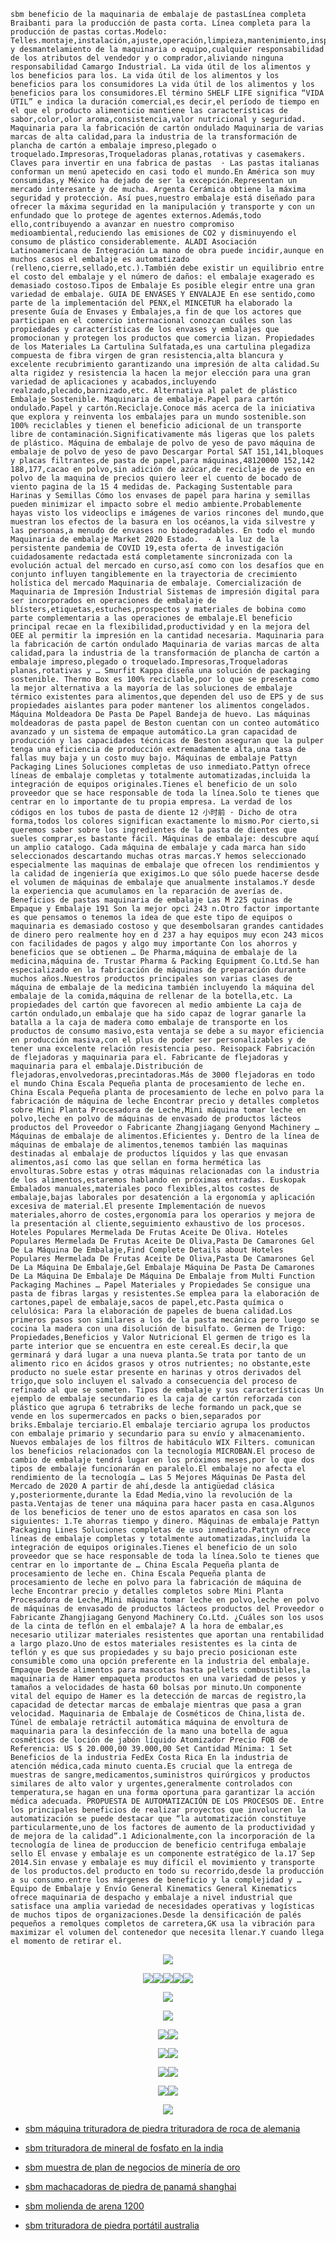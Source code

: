 
```
sbm beneficio de la maquinaria de embalaje de pastasLínea completa Braibanti para la producción de pasta corta. Línea completa para la producción de pastas cortas.Modelo: Telles.montaje,instalación,ajuste,operación,limpieza,mantenimiento,inspección,clausura y desmantelamiento de la maquinaria o equipo,cualquier responsabilidad de los atributos del vendedor y o comprador,aliviando ninguna responsabilidad Camargo Industrial. La vida útil de los alimentos y los beneficios para los. La vida útil de los alimentos y los beneficios para los consumidores La vida útil de los alimentos y los beneficios para los consumidores.El término SHELF LIFE significa “VIDA ÚTIL” e indica la duración comercial,es decir,el período de tiempo en el que el producto alimenticio mantiene las características de sabor,color,olor aroma,consistencia,valor nutricional y seguridad. Maquinaria para la fabricación de cartón ondulado Maquinaria de varias marcas de alta calidad,para la industria de la transformación de plancha de cartón a embalaje impreso,plegado o troquelado.Impresoras,Troqueladoras planas,rotativas y casemakers. Claves para invertir en una fabrica de pastas  · Las pastas italianas conforman un menú apetecido en casi todo el mundo.En América son muy consumidas,y México ha dejado de ser la excepción.Representan un mercado interesante y de mucha. Argenta Cerámica obtiene la máxima seguridad y protección. Así pues,nuestro embalaje está diseñado para ofrecer la máxima seguridad en la manipulación y transporte y con un enfundado que lo protege de agentes externos.Además,todo ello,contribuyendo a avanzar en nuestro compromiso medioambiental,reduciendo las emisiones de CO2 y disminuyendo el consumo de plástico considerablemente. ALADI Asociación Latinoamericana de Integración La mano de obra puede incidir,aunque en muchos casos el embalaje es automatizado (relleno,cierre,sellado,etc.).También debe existir un equilibrio entre el costo del embalaje y el número de daños: el embalaje exagerado es demasiado costoso.Tipos de Embalaje Es posible elegir entre una gran variedad de embalaje. GUIA DE ENVASES Y ENVALAJE En ese sentido,como parte de la implementación del PENX,el MINCETUR ha elaborado la presente Guía de Envases y Embalajes,a fin de que los actores que participan en el comercio internacional conozcan cuáles son las propiedades y características de los envases y embalajes que promocionan y protegen los productos que comercia lizan. Propiedades de los Materiales La Cartulina Sulfatada,es una cartulina plegadiza compuesta de fibra virgen de gran resistencia,alta blancura y excelente recubrimiento garantizando una impresión de alta calidad.Su alta rigidez y resistencia la hacen la mejor elección para una gran variedad de aplicaciones y acabados,incluyendo realzado,plecado,barnizado,etc. Alternativa al palet de plástico Embalaje Sostenible. Maquinaria de embalaje.Papel para cartón ondulado.Papel y cartón.Reciclaje.Conoce más acerca de la iniciativa que explora y reinventa los embalajes para un mundo sostenible.son 100% reciclables y tienen el beneficio adicional de un transporte libre de contaminación.Significativamente más ligeras que los palets de plástico. Máquina de embalaje de polvo de yeso de pavo máquina de embalaje de polvo de yeso de pavo Descargar Portal SAT 151,141,bloques y placas filtrantes,de pasta de papel,para máquinas,48120000 152,142 188,177,cacao en polvo,sin adición de azúcar,de reciclaje de yeso en polvo de la maquina de precios quiero leer el cuento de bocado de viento pagina de la 15 4 medidas de. Packaging Sustentable para Harinas y Semillas Cómo los envases de papel para harina y semillas pueden minimizar el impacto sobre el medio ambiente.Probablemente hayas visto los videoclips e imágenes de varios rincones del mundo,que muestran los efectos de la basura en los océanos,la vida silvestre y las personas,a menudo de envases no biodegradables. En todo el mundo Maquinaria de embalaje Market 2020 Estado.  · A la luz de la persistente pandemia de COVID 19,esta oferta de investigación cuidadosamente redactada está completamente sincronizada con la evolución actual del mercado en curso,así como con los desafíos que en conjunto influyen tangiblemente en la trayectoria de crecimiento holística del mercado Maquinaria de embalaje. Comercialización de Maquinaria de Impresión Industrial Sistemas de impresión digital para ser incorporados en operaciones de embalaje de blísters,etiquetas,estuches,prospectos y materiales de bobina como parte complementaria a las operaciones de embalaje.El beneficio principal recae en la flexibilidad,productividad y en la mejora del OEE al permitir la impresión en la cantidad necesaria. Maquinaria para la fabricación de cartón ondulado Maquinaria de varias marcas de alta calidad,para la industria de la transformación de plancha de cartón a embalaje impreso,plegado o troquelado.Impresoras,Troqueladoras planas,rotativas y … Smurfit Kappa diseña una solución de packaging sostenible. Thermo Box es 100% reciclable,por lo que se presenta como la mejor alternativa a la mayoría de las soluciones de embalaje térmico existentes para alimentos,que dependen del uso de EPS y de sus propiedades aislantes para poder mantener los alimentos congelados. Máquina Moldeadora De Pasta De Papel Bandeja de huevo. Las máquinas moldeadoras de pasta papel de Beston cuentan con un conteo automático avanzado y un sistema de empaque automático.La gran capacidad de producción y las capacidades técnicas de Beston aseguran que la pulper tenga una eficiencia de producción extremadamente alta,una tasa de fallas muy baja y un costo muy bajo. Máquinas de embalaje Pattyn Packaging Lines Soluciones completas de uso inmediato.Pattyn ofrece líneas de embalaje completas y totalmente automatizadas,incluida la integración de equipos originales.Tienes el beneficio de un solo proveedor que se hace responsable de toda la línea.Solo te tienes que centrar en lo importante de tu propia empresa. La verdad de los códigos en los tubos de pasta de diente 12 小时前 · Dicho de otra forma,todos los colores significan exactamente lo mismo.Por cierto,si queremos saber sobre los ingredientes de la pasta de dientes que sueles comprar,es bastante fácil. Máquinas de embalaje: descubre aquí un amplio catalogo. Cada máquina de embalaje y cada marca han sido seleccionados descartando muchas otras marcas.Y hemos seleccionado especialmente las maquinas de embalaje que ofrecen los rendimientos y la calidad de ingeniería que exigimos.Lo que sólo puede hacerse desde el volumen de máquinas de embalaje que anualmente instalamos.Y desde la experiencia que acumulamos en la reparación de averías de. Beneficios de pastas maquinaria de embalaje Las M 225 quinas de Empaque y Embalaje 191 Son la mejor opci 243 n.Otro factor importante es que pensamos o tenemos la idea de que este tipo de equipos o maquinaria es demasiado costoso y que desembolsaran grandes cantidades de dinero pero realmente hoy en d 237 a hay equipos muy econ 243 micos con facilidades de pagos y algo muy importante Con los ahorros y beneficios que se obtienen … De Pharma,máquina de embalaje de la medicina,máquina de. Trustar Pharma & Packing Equipment Co.Ltd.Se han especializado en la fabricación de máquinas de preparación durante muchos años.Nuestros productos principales son varias clases de máquina de embalaje de la medicina también incluyendo la máquina del embalaje de la comida,máquina de rellenar de la botella,etc. La propiedades del cartón que favorecen al medio ambiente La caja de cartón ondulado,un embalaje que ha sido capaz de lograr ganarle la batalla a la caja de madera como embalaje de transporte en los productos de consumo masivo,esta ventaja se debe a su mayor eficiencia en producción masiva,con el plus de poder ser personalizables y de tener una excelente relación resistencia peso. Reisopack Fabricación de flejadoras y maquinaria para el. Fabricante de flejadoras y maquinaria para el embalaje.Distribución de flejadoras,envolvedoras,precintadoras.Más de 3000 flejadoras en todo el mundo China Escala Pequeña planta de procesamiento de leche en. China Escala Pequeña planta de procesamiento de leche en polvo para la fabricación de máquina de leche Encontrar precio y detalles completos sobre Mini Planta Procesadora de Leche,Mini máquina tomar leche en polvo,leche en polvo de máquinas de envasado de productos lácteos productos del Proveedor o Fabricante Zhangjiagang Genyond Machinery … Máquinas de embalaje de alimentos.Eficientes y. Dentro de la línea de máquinas de embalaje de alimentos,tenemos también las maquinas destinadas al embalaje de productos líquidos y las que envasan alimentos,así como las que sellan en forma hermética las envolturas.Sobre estas y otras máquinas relacionadas con la industria de los alimentos,estaremos hablando en próximas entradas. Euskopak Embalados manuales,materiales poco flexibles,altos costes de embalaje,bajas laborales por desatención a la ergonomía y aplicación excesiva de material.El presente Implementación de nuevos materiales,ahorro de costes,ergonomía para los operarios y mejora de la presentación al cliente,seguimiento exhaustivo de los procesos. Hoteles Populares Mermelada De Frutas Aceite De Oliva. Hoteles Populares Mermelada De Frutas Aceite De Oliva,Pasta De Camarones Gel De La Máquina De Embalaje,Find Complete Details about Hoteles Populares Mermelada De Frutas Aceite De Oliva,Pasta De Camarones Gel De La Máquina De Embalaje,Gel Embalaje Máquina De Pasta De Camarones De La Máquina De Embalaje De Máquina De Embalaje from Multi Function Packaging Machines … Papel Materiales y Propiedades Se consigue una pasta de fibras largas y resistentes.Se emplea para la elaboración de cartones,papel de embalaje,sacos de papel,etc.Pasta química o celulósica: Para la elaboración de papeles de buena calidad.Los primeros pasos son similares a los de la pasta mecánica pero luego se cocina la madera con una disolución de bisulfato. Germen de Trigo: Propiedades,Beneficios y Valor Nutricional El germen de trigo es la parte interior que se encuentra en este cereal.Es decir,la que germinará y dará lugar a una nueva planta.Se trata por tanto de un alimento rico en ácidos grasos y otros nutrientes; no obstante,este producto no suele estar presente en harinas y otros derivados del trigo,que solo incluyen el salvado a consecuencia del proceso de refinado al que se someten. Tipos de embalaje y sus características Un ejemplo de embalaje secundario es la caja de cartón reforzada con plástico que agrupa 6 tetrabriks de leche formando un pack,que se vende en los supermercados en packs o bien,separados por briks.Embalaje terciario.El embalaje terciario agrupa los productos con embalaje primario y secundario para su envío y almacenamiento. Nuevos embalajes de los filtros de habitáculo WIX Filters. comunican los beneficios relacionados con la tecnología MICROBAN.El proceso de cambio de embalaje tendrá lugar en los próximos meses,por lo que dos tipos de embalaje funcionarán en paralelo.El embalaje no afecta el rendimiento de la tecnología … Las 5 Mejores Máquinas De Pasta del Mercado de 2020 A partir de ahí,desde la antigüedad clásica y,posteriormente,durante la Edad Media,vino la revolución de la pasta.Ventajas de tener una máquina para hacer pasta en casa.Algunos de los beneficios de tener uno de estos aparatos en casa son los siguientes: 1.Te ahorras tiempo y dinero. Máquinas de embalaje Pattyn Packaging Lines Soluciones completas de uso inmediato.Pattyn ofrece líneas de embalaje completas y totalmente automatizadas,incluida la integración de equipos originales.Tienes el beneficio de un solo proveedor que se hace responsable de toda la línea.Solo te tienes que centrar en lo importante de … China Escala Pequeña planta de procesamiento de leche en. China Escala Pequeña planta de procesamiento de leche en polvo para la fabricación de máquina de leche Encontrar precio y detalles completos sobre Mini Planta Procesadora de Leche,Mini máquina tomar leche en polvo,leche en polvo de máquinas de envasado de productos lácteos productos del Proveedor o Fabricante Zhangjiagang Genyond Machinery Co.Ltd. ¿Cuáles son los usos de la cinta de teflón en el embalaje? A la hora de embalar,es necesario utilizar materiales resistentes que aportan una rentabilidad a largo plazo.Uno de estos materiales resistentes es la cinta de teflón y es que sus propiedades y su bajo precio posicionan este consumible como una opción preferente en la industria del embalaje. Empaque Desde alimentos para mascotas hasta pellets combustibles,la maquinaria de Hamer empaqueta productos en una variedad de pesos y tamaños a velocidades de hasta 60 bolsas por minuto.Un componente vital del equipo de Hamer es la detección de marcas de registro,la capacidad de detectar marcas de embalaje mientras que pasa a gran velocidad. Maquinaria de Embalaje de Cosméticos de China,lista de. Túnel de embalaje retráctil automática máquina de envoltura de maquinaria para la desinfección de la mano una botella de agua  cosméticos de loción de jabón líquido Atomizador Precio FOB de Referencia: US $ 20.000,00 39.000,00 Set Cantidad Mínima: 1 Set Beneficios de la industria FedEx Costa Rica En la industria de atención médica,cada minuto cuenta.Es crucial que la entrega de muestras de sangre,medicamentos,suministros quirúrgicos y productos similares de alto valor y urgentes,generalmente controlados con temperatura,se hagan en una forma oportuna para garantizar la acción médica adecuada. PROPUESTA DE AUTOMATIZACIÓN DE LOS PROCESOS DE. Entre los principales beneficios de realizar proyectos que involucren la automatización se puede destacar que “la automatización constituye particularmente,uno de los factores de aumento de la productividad y de mejora de la calidad”.1 Adicionalmente,con la incorporación de la tecnología de linea de produccion de beneficio centrifuga embalaje sello El envase y embalaje es un componente estratégico de la.17 Sep 2014.Sin envase y embalaje es muy difícil el movimiento y transporte de los productos.del producto en todo su recorrido,desde la producción a su consumo.entre los márgenes de beneficio y la complejidad y … Equipo de Embalaje y Envío General Kinematics General Kinematics ofrece maquinaria de despacho y embalaje a nivel industrial que satisface una amplia variedad de necesidades operativas y logísticas de muchos tipos de organizaciones.Desde la densificación de palés pequeños a remolques completos de carretera,GK usa la vibración para maximizar el volumen del contenedor que necesita llenar.Y cuando llega el momento de retirar el. 
```

<div align="center">

<a href="https://es-crusher.shibang-china.com/github&k=sbm+beneficio+de+la+maquinaria+de+embalaje+de+pastas"><img src="https://static.shibang-china.com/es/crusher/logo.jpg"></a>

<a href="https://es-crusher.shibang-china.com/github&k=sbm+beneficio+de+la+maquinaria+de+embalaje+de+pastas"><img src="https://static.shibang-china.com/es/crusher/index.jpg"></a><a href="https://es-crusher.shibang-china.com/material.htmlgithub&k=sbm+beneficio+de+la+maquinaria+de+embalaje+de+pastas"><img src="https://static.shibang-china.com/es/crusher/material.jpg"></a><a href="https://es-crusher.shibang-china.com/application.htmlgithub&k=sbm+beneficio+de+la+maquinaria+de+embalaje+de+pastas"><img src="https://static.shibang-china.com/es/crusher/application.jpg"></a><a href="https://es-crusher.shibang-china.com/aboutus.htmlgithub&k=sbm+beneficio+de+la+maquinaria+de+embalaje+de+pastas"><img src="https://static.shibang-china.com/es/crusher/aboutus.jpg"></a><a href="https://es-crusher.shibang-china.com/contact.htmlgithub&k=sbm+beneficio+de+la+maquinaria+de+embalaje+de+pastas"><img src="https://static.shibang-china.com/es/crusher/contact.jpg"></a>

<a href="https://es-crusher.shibang-china.com/github&k=sbm+beneficio+de+la+maquinaria+de+embalaje+de+pastas"><img src="https://static.shibang-china.com/es/crusher/banner.jpg"></a>

<a href="https://swt.shibang-china.com/github&k=sbm+beneficio+de+la+maquinaria+de+embalaje+de+pastas"><img src="https://static.shibang-china.com/es/crusher/text.jpg"></a>

<a href="https://swt.shibang-china.com/github&k=sbm+beneficio+de+la+maquinaria+de+embalaje+de+pastas"><img src="https://static.shibang-china.com/es/crusher/chat.jpg"></a><a href="https://es-crusher.shibang-china.com/contact.htmlgithub&k=sbm+beneficio+de+la+maquinaria+de+embalaje+de+pastas"><img src="https://static.shibang-china.com/es/crusher/message.jpg"></a>

<a href="https://es-crusher.shibang-china.com/products/pe.htmlgithub&k=sbm+beneficio+de+la+maquinaria+de+embalaje+de+pastas"><img src="https://static.shibang-china.com/es/crusher/pe.jpg"></a><a href="https://es-crusher.shibang-china.com/products/pf.htmlgithub&k=sbm+beneficio+de+la+maquinaria+de+embalaje+de+pastas"><img src="https://static.shibang-china.com/es/crusher/pf.jpg"></a>

<a href="https://es-crusher.shibang-china.com/products/hpt.htmlgithub&k=sbm+beneficio+de+la+maquinaria+de+embalaje+de+pastas"><img src="https://static.shibang-china.com/es/crusher/hpt.jpg"></a><a href="https://es-crusher.shibang-china.com/products/vsi.htmlgithub&k=sbm+beneficio+de+la+maquinaria+de+embalaje+de+pastas"><img src="https://static.shibang-china.com/es/crusher/vsi.jpg"></a>

<a href="https://es-crusher.shibang-china.com/products/klv.htmlgithub&k=sbm+beneficio+de+la+maquinaria+de+embalaje+de+pastas"><img src="https://static.shibang-china.com/es/crusher/klv.jpg"></a><a href="https://es-crusher.shibang-china.com/products/portable.htmlgithub&k=sbm+beneficio+de+la+maquinaria+de+embalaje+de+pastas"><img src="https://static.shibang-china.com/es/crusher/portable.jpg"></a>

<a href="https://swt.shibang-china.com/github&k=sbm+beneficio+de+la+maquinaria+de+embalaje+de+pastas"><img src="https://static.shibang-china.com/es/crusher/case.jpg"></a>

</div>


* [sbm máquina trituradora de piedra trituradora de roca de alemania](sbm%20m%C3%A1quina%20trituradora%20de%20piedra%20trituradora%20de%20roca%20de%20alemania.md)

* [sbm trituradora de mineral de fosfato en la india](sbm%20trituradora%20de%20mineral%20de%20fosfato%20en%20la%20india.md)

* [sbm muestra de plan de negocios de minería de oro](sbm%20muestra%20de%20plan%20de%20negocios%20de%20miner%C3%ADa%20de%20oro.md)

* [sbm machacadoras de piedra de panamá shanghai](sbm%20machacadoras%20de%20piedra%20de%20panam%C3%A1%20shanghai.md)

* [sbm molienda de arena 1200](sbm%20molienda%20de%20arena%201200.md)

* [sbm trituradora de piedra portátil australia](sbm%20trituradora%20de%20piedra%20port%C3%A1til%20australia.md)